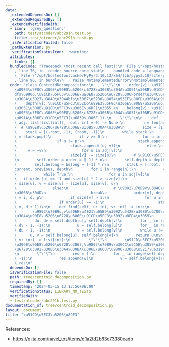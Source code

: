 ```yaml
---
data:
  _extendedDependsOn: []
  _extendedRequiredBy: []
  _extendedVerifiedWith:
  - icon: ':grey_question:'
    path: test/atcoder/abc291h.test.py
    title: test/atcoder/abc291h.test.py
  _isVerificationFailed: false
  _pathExtension: py
  _verificationStatusIcon: ':warning:'
  attributes:
    links: []
  bundledCode: "Traceback (most recent call last):\n  File \"/opt/hostedtoolcache/PyPy/3.10.13/x64/lib/pypy3.10/site-packages/onlinejudge_verify/documentation/build.py\"\
    , line 76, in _render_source_code_stat\n    bundled_code = language.bundle(\n\
    \  File \"/opt/hostedtoolcache/PyPy/3.10.13/x64/lib/pypy3.10/site-packages/onlinejudge_verify/languages/python.py\"\
    , line 96, in bundle\n    raise NotImplementedError\nNotImplementedError\n"
  code: "class CentroidDecomposition:\n    \"\"\"\n    order[v]: \u91CD\u5FC3\u5206\
    \u89E3\u5F8C\u306E\u90E8\u5206\u6728\u306B\u304A\u3051\u308B\u91CD\u5FC3v\u306E\
    dfs\u9806.\u91CD\u5FC3v\u306E\u90E8\u5206\u6728\u306Forder\u304C\u91CD\u5FC3v\u3088\
    \u308A\u5927\u304D\u3044bfs\u3067\u5230\u9054\u53EF\u80FD\u306A\u9802\u70B9\n\
    \    depth[v]: \u91CD\u5FC3\u5206\u89E3\u5F8C\u306E\u90E8\u5206\u6728\u306B\u304A\
    \u3051\u308B\u91CD\u5FC3v\u306E\u6DF1\u3055.\n    belong[v]: \u91CD\u5FC3\u5206\
    \u89E3\u5F8C\u306E\u90E8\u5206\u6728\u306B\u304A\u3051\u308B\u91CD\u5FC3v\u306E\
    \u89AA\u306E\u91CD\u5FC3(\u6839\u306F-1).\n    \"\"\"\n\n    def __init__(self,\
    \ adj: list[list[int]], root: int = 0) -> None:\n        n = len(adj)\n      \
    \  # \u90E8\u5206\u6728\u306E\u30B5\u30A4\u30BA\n        size = [1] * n\n    \
    \    stack = [(~root, -1), (root, -1)]\n        while stack:\n            v, p\
    \ = stack.pop()\n            if v >= 0:\n                for u in adj[v]:\n  \
    \                  if u != p:\n                        stack.append((~u, v))\n\
    \                        stack.append((u, v))\n            else:\n           \
    \     v = ~v\n                for u in adj[v]:\n                    if u != p:\n\
    \                        size[v] += size[u]\n        # \u91CD\u5FC3\u5206\u89E3\
    \n        self.order = order = [-1] * n\n        self.depth = depth = [-1] * n\n\
    \        self.belong = belong = [-1] * n\n        stack = [(root, -1, 0)]  # \u3000\
    current, previous, depth\n        for i in range(n):\n            v, p, d = stack.pop()\n\
    \            while True:\n                for u in adj[v]:\n                 \
    \   if order[u] == -1 and size[u] * 2 > size[v]:\n                        size[v],\
    \ size[u], v = size[v] - size[u], size[v], u\n                        break\n\
    \                else:\n                    # \u9802\u70B9v\u304C\u91CD\u5FC3\u306E\
    \u3068\u304D\n                    break\n            order[v], depth[v], belong[v]\
    \ = i, d, p\n            if size[v] > 1:\n                for u in adj[v]:\n \
    \                   if order[u] == -1:\n                        stack.append((u,\
    \ v, d + 1))\n\n    def find(self, u: int, v: int) -> int:\n        \"\"\"\n \
    \       \u9802\u70B9u,v\u306E\u4E21\u65B9\u3092\u542B\u3080\u6700\u3082\u5C0F\u3055\
    \u3044\u90E8\u5206\u6728\u306E\u91CD\u5FC3\u3092\u8FD4\u3059\n        \"\"\"\n\
    \        du, dv = self.depth[u], self.depth[v]\n        for _ in range(du - 1,\
    \ dv - 1, -1):\n            u = self.belong[u]\n        for _ in range(dv - 1,\
    \ du - 1, -1):\n            v = self.belong[v]\n        while u != v:\n      \
    \      u, v = self.belong[u], self.belong[v]\n        return u\n\n    def get(self,\
    \ v: int) -> list[int]:\n        \"\"\"\n        \u91CD\u5FC3\u5206\u89E3\u5F8C\
    \u306E\u90E8\u5206\u6728\u3067,\u9802\u70B9v\u304C\u5C5E\u3059\u308B\u90E8\u5206\
    \u6728\u3092\u30B5\u30A4\u30BA\u306E\u6607\u9806\u306B\u5217\u6319\u3059\u308B\
    \n        \"\"\"\n        res = []\n        for _ in range(self.depth[v], -1,\
    \ -1):\n            res.append(v)\n            v = self.belong[v]\n        return\
    \ res\n"
  dependsOn: []
  isVerificationFile: false
  path: tree/centroid_decomposition.py
  requiredBy: []
  timestamp: '2024-03-15 13:13:56+09:00'
  verificationStatus: LIBRARY_NO_TESTS
  verifiedWith:
  - test/atcoder/abc291h.test.py
documentation_of: tree/centroid_decomposition.py
layout: document
title: "\u91CD\u5FC3\u5206\u89E3"
---
```


References:
- https://qiita.com/navel_tos/items/d1a2fd2b63e73380eadb